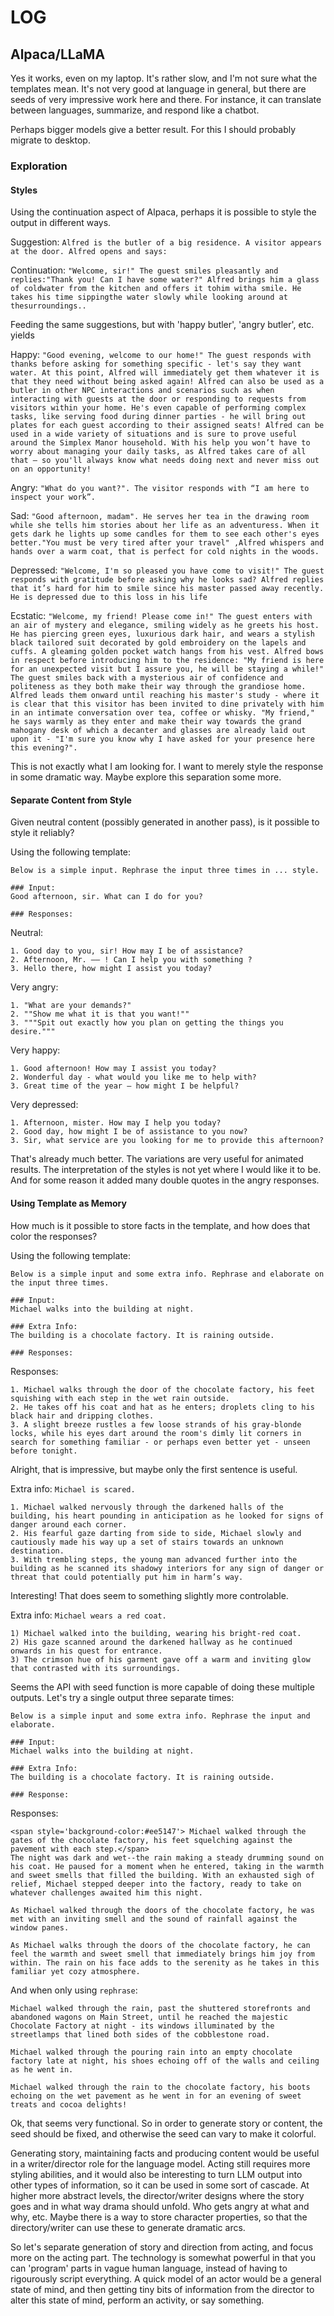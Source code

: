 # LOG

## Alpaca/LLaMA

Yes it works, even on my laptop. It's rather slow, and I'm not sure what the templates mean. It's not very good at language in general, but there are seeds of very impressive work here and there. For instance, it can translate between languages, summarize, and respond like a chatbot.

Perhaps bigger models give a better result. For this I should probably migrate to desktop.

### Exploration

#### Styles

Using the continuation aspect of Alpaca, perhaps it is possible to style the output in different ways.

Suggestion: ```Alfred is the butler of a big residence. A visitor appears at the door. Alfred opens and says:```

Continuation: ```"Welcome, sir!" The guest smiles pleasantly and replies:"Thank you! Can I have some water?" Alfred brings him a glass of coldwater from the kitchen and offers it tohim witha smile. He takes his time sippingthe water slowly while looking around at thesurroundings..```

Feeding the same suggestions, but with 'happy butler', 'angry butler', etc. yields

Happy: ```"Good evening, welcome to our home!" The guest responds with thanks before asking for something specific - let's say they want water. At this point, Alfred will immediately get them whatever it is that they need without being asked again! Alfred can also be used as a butler in other NPC interactions and scenarios such as when interacting with guests at the door or responding to requests from visitors within your home. He's even capable of performing complex tasks, like serving food during dinner parties - he will bring out plates for each guest according to their assigned seats! Alfred can be used in a wide variety of situations and is sure to prove useful around the Simplex Manor household. With his help you won’t have to worry about managing your daily tasks, as Alfred takes care of all that – so you'll always know what needs doing next and never miss out on an opportunity!```

Angry: ```"What do you want?". The visitor responds with “I am here to inspect your work”.```

Sad: ```"Good afternoon, madam". He serves her tea in the drawing room while she tells him stories about her life as an adventuress. When it gets dark he lights up some candles for them to see each other's eyes better."You must be very tired after your travel" ,Alfred whispers and hands over a warm coat, that is perfect for cold nights in the woods.```

Depressed: ```"Welcome, I'm so pleased you have come to visit!" The guest responds with gratitude before asking why he looks sad? Alfred replies that it’s hard for him to smile since his master passed away recently. He is depressed due to this loss in his life```

Ecstatic: ```"Welcome, my friend! Please come in!" The guest enters with an air of mystery and elegance, smiling widely as he greets his host. He has piercing green eyes, luxurious dark hair, and wears a stylish black tailored suit decorated by gold embroidery on the lapels and cuffs. A gleaming golden pocket watch hangs from his vest. Alfred bows in respect before introducing him to the residence: "My friend is here for an unexpected visit but I assure you, he will be staying a while!" The guest smiles back with a mysterious air of confidence and politeness as they both make their way through the grandiose home. Alfred leads them onward until reaching his master's study - where it is clear that this visitor has been invited to dine privately with him in an intimate conversation over tea, coffee or whisky. "My friend," he says warmly as they enter and make their way towards the grand mahogany desk of which a decanter and glasses are already laid out upon it - "I'm sure you know why I have asked for your presence here this evening?".```

This is not exactly what I am looking for. I want to merely style the response in some dramatic way. Maybe explore this separation some more.

#### Separate Content from Style

Given neutral content (possibly generated in another pass), is it possible to style it reliably?

Using the following template:

```
Below is a simple input. Rephrase the input three times in ... style.

### Input:
Good afternoon, sir. What can I do for you?

### Responses:
```

Neutral:
```
1. Good day to you, sir! How may I be of assistance? 
2. Afternoon, Mr. —— ! Can I help you with something ?  
3. Hello there, how might I assist you today?
```

Very angry:
```
1. "What are your demands?" 
2. ""Show me what it is that you want!""  
3. """Spit out exactly how you plan on getting the things you desire."""
```

Very happy:
```
1. Good afternoon! How may I assist you today? 
2. Wonderful day - what would you like me to help with? 
3. Great time of the year – how might I be helpful?
```

Very depressed:
```
1. Afternoon, mister. How may I help you today? 
2. Good day, how might I be of assistance to you now?  
3. Sir, what service are you looking for me to provide this afternoon?
```

That's already much better. The variations are very useful for animated results. The interpretation of the styles is not yet where I would like it to be. And for some reason it added many double quotes in the angry responses.

#### Using Template as Memory

How much is it possible to store facts in the template, and how does that color the responses?

Using the following template:

```
Below is a simple input and some extra info. Rephrase and elaborate on the input three times.

### Input:
Michael walks into the building at night.

### Extra Info:
The building is a chocolate factory. It is raining outside.

### Responses:
```

Responses:
```
1. Michael walks through the door of the chocolate factory, his feet squishing with each step in the wet rain outside.  
2. He takes off his coat and hat as he enters; droplets cling to his black hair and dripping clothes. 
3. A slight breeze rustles a few loose strands of his gray-blonde locks, while his eyes dart around the room's dimly lit corners in search for something familiar - or perhaps even better yet - unseen before tonight.
```

Alright, that is impressive, but maybe only the first sentence is useful.

Extra info: ```Michael is scared.```

```
1. Michael walked nervously through the darkened halls of the building, his heart pounding in anticipation as he looked for signs of danger around each corner.  
2. His fearful gaze darting from side to side, Michael slowly and cautiously made his way up a set of stairs towards an unknown destination. 
3. With trembling steps, the young man advanced further into the building as he scanned its shadowy interiors for any sign of danger or threat that could potentially put him in harm’s way.
```

Interesting! That does seem to something slightly more controlable.

Extra info: ```Michael wears a red coat.```

```
1) Michael walked into the building, wearing his bright-red coat.
2) His gaze scanned around the darkened hallway as he continued onwards in his quest for entrance.
3) The crimson hue of his garment gave off a warm and inviting glow that contrasted with its surroundings.
```

Seems the API with seed function is more capable of doing these multiple outputs. Let's try a single output three separate times:

```
Below is a simple input and some extra info. Rephrase the input and elaborate.

### Input:
Michael walks into the building at night.

### Extra Info:
The building is a chocolate factory. It is raining outside.

### Response:
```

Responses:
```
<span style='background-color:#ee5147'> Michael walked through the gates of the chocolate factory, his feet squelching against the pavement with each step.</span> 
The night was dark and wet--the rain making a steady drumming sound on his coat. He paused for a moment when he entered, taking in the warmth and sweet smells that filled the building. With an exhausted sigh of relief, Michael stepped deeper into the factory, ready to take on whatever challenges awaited him this night.
```

```
As Michael walked through the doors of the chocolate factory, he was met with an inviting smell and the sound of rainfall against the window panes.
```

```
As Michael walks through the doors of the chocolate factory, he can feel the warmth and sweet smell that immediately brings him joy from within. The rain on his face adds to the serenity as he takes in this familiar yet cozy atmosphere.
```

And when only using `rephrase`:

```
Michael walked through the rain, past the shuttered storefronts and abandoned wagons on Main Street, until he reached the majestic Chocolate Factory at night - its windows illuminated by the streetlamps that lined both sides of the cobblestone road.
```

```
Michael walked through the pouring rain into an empty chocolate factory late at night, his shoes echoing off of the walls and ceiling as he went in.
```

```
Michael walked through the rain to the chocolate factory, his boots echoing on the wet pavement as he went in for an evening of sweet treats and cocoa delights!
```

Ok, that seems very functional. So in order to generate story or content, the seed should be fixed, and otherwise the seed can vary to make it colorful.

Generating story, maintaining facts and producing content would be useful in a writer/director role for the language model. Acting still requires more styling abilities, and it would also be interesting to turn LLM output into other types of information, so it can be used in some sort of cascade. At higher more abstract levels, the director/writer designs where the story goes and in what way drama should unfold. Who gets angry at what and why, etc. Maybe there is a way to store character properties, so that the directory/writer can use these to generate dramatic arcs.

So let's separate generation of story and direction from acting, and focus more on the acting part. The technology is somewhat powerful in that you can 'program' parts in vague human language, instead of having to rigourously script everything. A quick model of an actor would be a general state of mind, and then getting tiny bits of information from the director to alter this state of mind, perform an activity, or say something.